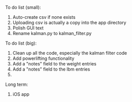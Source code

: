 To do list (small):
1. Auto-create csv if none exists
2. Uploading csv is actually a copy into the app directory
3. Polish GUI text 
4. Rename kalman.py to kalman_filter.py

To do list (big):
1. Clean up all the code, especially the kalman filter code
2. Add powerlifting functionality
2. Add a "notes" field to the weight entries
3. Add a "notes" field to the lbm entries
4. 

Long term:
1. iOS app